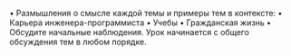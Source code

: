 • Размышления о смысле каждой темы и примеры тем в контексте:
  • Карьера инженера-программиста
  • Учебы
  • Гражданская жизнь
• Обсудите начальные наблюдения.
Урок начинается с общего обсуждения тем в любом порядке.